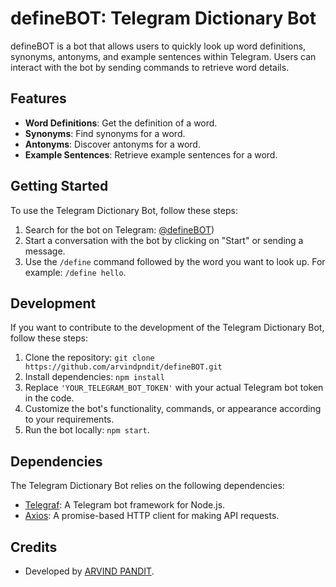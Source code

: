 # defineBOT: Telegram Dictionary Bot

defineBOT is a bot that allows users to quickly look up word definitions, synonyms, antonyms, and example sentences within Telegram. Users can interact with the bot by sending commands to retrieve word details.

## Features

- **Word Definitions**: Get the definition of a word.
- **Synonyms**: Find synonyms for a word.
- **Antonyms**: Discover antonyms for a word.
- **Example Sentences**: Retrieve example sentences for a word.

## Getting Started

To use the Telegram Dictionary Bot, follow these steps:

1. Search for the bot on Telegram: [@defineBOT](https://t.me/hospi_arvind_bot))
2. Start a conversation with the bot by clicking on "Start" or sending a message.
3. Use the `/define` command followed by the word you want to look up. For example: `/define hello`.

## Development

If you want to contribute to the development of the Telegram Dictionary Bot, follow these steps:

1. Clone the repository: `git clone https://github.com/arvindpndit/defineBOT.git`
2. Install dependencies: `npm install`
3. Replace `'YOUR_TELEGRAM_BOT_TOKEN'` with your actual Telegram bot token in the code.
4. Customize the bot's functionality, commands, or appearance according to your requirements.
5. Run the bot locally: `npm start`.

## Dependencies

The Telegram Dictionary Bot relies on the following dependencies:

- [Telegraf](https://github.com/telegraf/telegraf): A Telegram bot framework for Node.js.
- [Axios](https://github.com/axios/axios): A promise-based HTTP client for making API requests.

## Credits

- Developed by [ARVIND PANDIT](https://github.com/arvindpndit).
